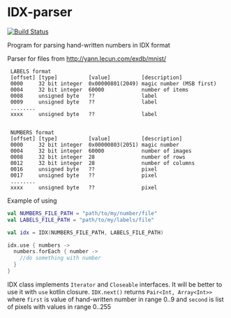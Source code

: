 # IDX-parser

[![Build Status](https://travis-ci.org/cortwave/IDX-parser.svg?branch=master)](https://travis-ci.org/cortwave/IDX-parser)

Program for parsing hand-written numbers in IDX format

Parser for files from http://yann.lecun.com/exdb/mnist/
 
 ```
  LABELS format
  [offset] [type]          [value]          [description]
  0000     32 bit integer  0x00000801(2049) magic number (MSB first)
  0004     32 bit integer  60000            number of items
  0008     unsigned byte   ??               label
  0009     unsigned byte   ??               label
  ........
  xxxx     unsigned byte   ??               label
 
 
  NUMBERS format
  [offset] [type]          [value]          [description]
  0000     32 bit integer  0x00000803(2051) magic number
  0004     32 bit integer  60000            number of images
  0008     32 bit integer  28               number of rows
  0012     32 bit integer  28               number of columns
  0016     unsigned byte   ??               pixel
  0017     unsigned byte   ??               pixel
  ........
  xxxx     unsigned byte   ??               pixel
  ```
  
  Example of using
  
  ```kotlin
  val NUMBERS_FILE_PATH = "path/to/my/number/file"
  val LABELS_FILE_PATH = "path/to/my/labels/file"
  
  val idx = IDX(NUMBERS_FILE_PATH, LABELS_FILE_PATH)
  
  idx.use { numbers ->
    numbers.forEach { number ->
      //do something with number
    }
  }
  ```
  
  IDX class implements `Iterator` and `Closeable` interfaces. It will be better to use it with `use` kotlin closure. 
  `IDX.next()` returns `Pair<Int, Array<Int>>` where `first` is value of hand-written number in range 0..9 and `second` is
  list of pixels with values in range 0..255
